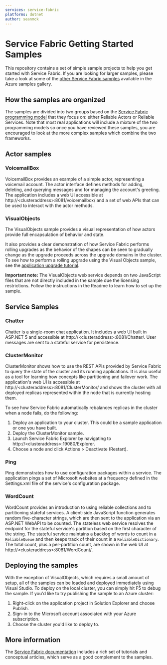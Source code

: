 ```yaml
---
services: service-fabric
platforms: dotnet
author: seanmck
---
```


# Service Fabric Getting Started Samples

This repository contains a set of simple sample projects to help you get started with Service Fabric. If you are looking for larger samples, please take a look at some of the [other Service Fabric samples][service-fabric-samples] available in the Azure samples gallery.

## How the samples are organized

The samples are divided into two groups based on the [Service Fabric programming model][service-fabric-programming-models] that they focus on: either Reliable Actors or Reliable Services. Note that most real applications will include a mixture of the two programming models so once you have reviewed these samples, you are encouraged to look at the more complex samples which combine the two frameworks.

## Actor samples
### VoicemailBox

VoicemailBox provides an example of a simple actor, representing a voicemail account. The actor interface defines methods for adding, deleting, and querying messages and for managing the account's greeting. The application includes a web UI accessible at http://&lt;clusteraddress&gt;:8081/voicemailbox/ and a set of web APIs that can be used to interact with the actor methods.

### VisualObjects

The VisualObjects sample provides a visual representation of how actors provide full encapsulation of behavior and state.

It also provides a clear demonstration of how Service Fabric performs rolling upgrades as the behavior of the shapes can be seen to gradually change as the upgrade proceeds across the upgrade domains in the cluster. To see how to perform a rolling upgrade using the Visual Objects sample, see the [application upgrade tutorial][app-upgrade-tutorial].

**Important note:** The VisualObjects web service depends on two JavaScript files that are not directly included in the sample due the licensing restrictions. Follow the instructions in the Readme to learn how to set up the sample.

## Service Samples
### Chatter

Chatter is a single-room chat application. It includes a web UI built in ASP.NET 5 and accessible at http://&lt;clusteraddress&gt;:8081/Chatter/. User messages are sent to a stateful service for persistence.

### ClusterMonitor

ClusterMonitor shows how to use the REST APIs provided by Service Fabric to query the state of the cluster and its running applications. It is also useful as a tool for learning how concepts like partitioning and failover work. The application's web UI is accessible at http://&lt;clusteraddress&gt;:8081/ClusterMonitor/ and shows the cluster with all deployed replicas represented within the node that is currently hosting them.

To see how Service Fabric automatically rebalances replicas in the cluster when a node fails, do the following:

1. Deploy an application to your cluster. This could be a sample application or one you have built.
2. Deploy the ClusterMonitor sample.
3. Launch Service Fabric Explorer by navigating to http://&lt;clusteraddress&gt;:19080/Explorer.
4. Choose a node and click Actions > Deactivate (Restart).

### Ping

Ping demonstrates how to use configuration packages within a service. The application pings a set of Microsoft websites at a frequency defined in the Settings.xml file of the service's configuration package.

### WordCount

WordCount provides an introduction to using reliable collections and to partitioning stateful services. A client-side JavaScript function generates random five-character strings, which are then sent to the application via an ASP.NET WebAPI to be counted. The stateless web service resolves the endpoint for the stateful service's partition based on the first character of the string. The stateful service maintains a backlog of words to count in a `ReliableQueue` and then keeps track of their count in a `ReliableDictionary`. The total count, plus a per-partition count, are shown in the web UI at http://&lt;clusteraddress&gt;:8081/WordCount/.

## Deploying the samples

With the exception of VisualObjects, which requires a small amount of setup, all of the samples can be loaded and deployed immediately using Visual Studio. To deploy on the local cluster, you can simply hit F5 to debug the sample. If you'd like to try publishing the sample to an Azure cluster:

1. Right-click on the application project in Solution Explorer and choose Publish.
2. Sign-in to the Microsoft account associated with your Azure subscription.
3. Choose the cluster you'd like to deploy to.

## More information

The [Service Fabric documentation][service-fabric-docs] includes a rich set of tutorials and conceptual articles, which serve as a good complement to the samples.

<!-- Links -->

[service-fabric-samples]: http://aka.ms/servicefabricsamples
[service-fabric-programming-models]: https://azure.microsoft.com/en-us/documentation/articles/service-fabric-choose-framework/
[app-upgrade-tutorial]: https://azure.microsoft.com/en-us/documentation/articles/service-fabric-application-upgrade-tutorial/
[service-fabric-docs]: http://aka.ms/servicefabricdocs
